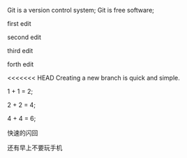 Git is a version control system;
Git is free software;


first edit



second edit

third edit

forth edit

<<<<<<< HEAD
Creating a new branch is quick and simple.


1 + 1 = 2;

2 + 2 = 4;

4 + 4 = 6;

快速的闪回

还有早上不要玩手机

